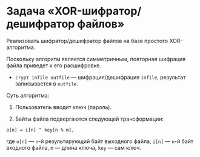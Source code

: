 # Задача «XOR-шифратор/дешифратор файлов»

Реализовать шифратор/дешифратор файлов на базе простого XOR-алгоритма.

Поскольку алгоритм является симметричным, повторная шифрация файла приведет к его расшифровке.

* `crypt infile outfile` — шифрация/дешифрация `infile`, результат записывается в `outfile`.

Суть алгоритма:

1. Пользователь вводит ключ (пароль).

2. Байты файла подвергаются следующей трансформации:

```
o[n] = i[n] ^ key[n % m],
```

где `o[n]` — `n`-й результирующий байт выходного файла, `i[n]` — `n`-й байт входного файла, `m` — длина ключа, `key` — сам ключ.
